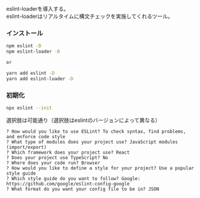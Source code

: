 eslint-loaderを導入する。  
eslint-loaderはリアルタイムに構文チェックを実施してくれるツール。


### インストール
```bash
npm eslint -D
npm eslint-loader -D

or 

yarn add eslint -D
yarn add eslint-loader -D
```

### 初期化
```bash
npx eslint --init
```
選択肢は可能通り（選択肢はeslintのバージョンによって異なる）  
```
? How would you like to use ESLint? To check syntax, find problems, and enforce code style
? What type of modules does your project use? JavaScript modules (import/export)
? Which framework does your project use? React
? Does your project use TypeScript? No
? Where does your code run? Browser
? How would you like to define a style for your project? Use a popular style guide
? Which style guide do you want to follow? Google: https://github.com/google/eslint-config-google
? What format do you want your config file to be in? JSON
```

